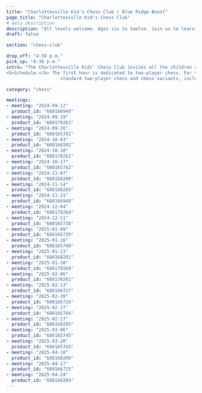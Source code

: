 ```yaml
---
title: "Charlottesville Kid's Chess Club | Blue Ridge Boost"
page_title: "Charlottesville Kid's Chess Club"
# meta description
description: "All levels welcome. Ages six to twelve. Join us to learn and play chess!"
draft: false

section: "chess-club"

drop_off: "4:30 p.m."
pick_up: "6:30 p.m."
intro: "The Charlottesville Kids' Chess Club invites all the children ages six to twelve to two hours of chess. The meetings are held at Blue Ridge Boost. <br>
<b>Schedule.</b> The first hour is dedicated to two-player chess. For the second hour, partipants may choose between 
                    standard two-player chess and chess variants, including dice chess and four player chess."

category: "chess"

meetings: 
- meeting: "2024-09-12"
  product_id: "680166949"
- meeting: "2024-09-19"
  product_id: "680170263"
- meeting: "2024-09-26"  
  product_id: "680165741"
- meeting: "2024-10-03"
  product_id: "680168202"
- meeting: "2024-10-10"
  product_id: "680170262"
- meeting: "2024-10-17"
  product_id: "680165742"
- meeting: "2024-11-07"
  product_id: "680168200"
- meeting: "2024-11-14"
  product_id: "680168203"
- meeting: "2024-11-21"
  product_id: "680166948"
- meeting: "2024-12-04"
  product_id: "680170264"
- meeting: "2024-12-11"
  product_id: "680165738"
- meeting: "2025-01-09"
  product_id: "680165739"
- meeting: "2025-01-16"
  product_id: "680165740"
- meeting: "2025-01-23"
  product_id: "680168201"
- meeting: "2025-01-30"
  product_id: "680170260"
- meeting: "2025-02-06"
  product_id: "680170261"
- meeting: "2025-02-13"
  product_id: "680166727"
- meeting: "2025-02-20"
  product_id: "680166726"
- meeting: "2025-02-27"
  product_id: "680165744"
- meeting: "2025-02-27"
  product_id: "680168205"
- meeting: "2025-03-06"
  product_id: "680165745"
- meeting: "2025-03-20"
  product_id: "680165743"
- meeting: "2025-04-10"
  product_id: "680168206"
- meeting: "2025-04-17"
  product_id: "680166725"
- meeting: "2025-04-24"
  product_id: "680168204"
---
```

